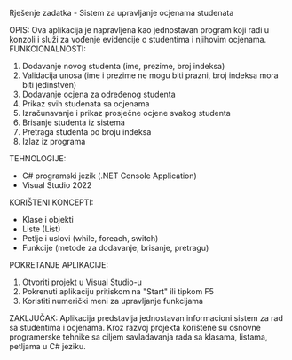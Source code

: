 Rješenje zadatka - Sistem za upravljanje ocjenama studenata

OPIS:
Ova aplikacija je napravljena kao jednostavan program koji radi u konzoli i služi za vođenje evidencije o studentima i njihovim ocjenama.
FUNKCIONALNOSTI:
1.	Dodavanje novog studenta (ime, prezime, broj indeksa)
2.	Validacija unosa (ime i prezime ne mogu biti prazni, broj indeksa mora biti jedinstven)
3.	Dodavanje ocjena za određenog studenta
4.	Prikaz svih studenata sa ocjenama
5.	Izračunavanje i prikaz prosječne ocjene svakog studenta
6.	Brisanje studenta iz sistema
7.	Pretraga studenta po broju indeksa
8.	Izlaz iz programa

TEHNOLOGIJE:
-	C# programski jezik (.NET Console Application)
-	Visual Studio 2022

KORIŠTENI KONCEPTI:
-	Klase i objekti
-	Liste (List<Student>)
-	Petlje i uslovi (while, foreach, switch)
-	Funkcije (metode za dodavanje, brisanje, pretragu)

POKRETANJE APLIKACIJE:
1.	Otvoriti projekt u Visual Studio-u
2.	Pokrenuti aplikaciju pritiskom na "Start" ili tipkom F5
3.	Koristiti numerički meni za upravljanje funkcijama


ZAKLJUČAK:
Aplikacija predstavlja jednostavan informacioni sistem za rad sa studentima i ocjenama. Kroz razvoj projekta korištene su osnovne programerske tehnike sa ciljem savladavanja rada sa klasama, listama, petljama u C# jeziku.

